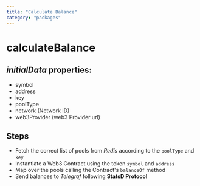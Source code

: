 ```yaml
---
title: "Calculate Balance"
category: "packages"
---
```


# calculateBalance

## _initialData_ properties:

- symbol
- address
- key
- poolType
- network (Network ID)
- web3Provider (web3 Provider url)

## Steps

- Fetch the correct list of pools from _Redis_ according to the `poolType` and `key`
- Instantiate a Web3 Contract using the token `symbol` and `address`
- Map over the pools calling the Contract's `balanceOf` method
- Send balances to _Telegraf_ following **StatsD Protocol**

